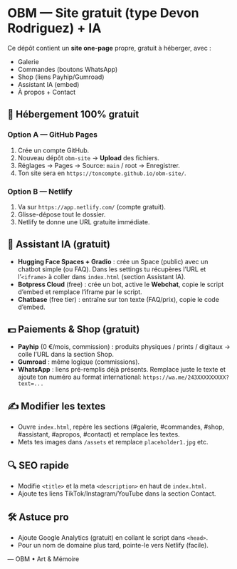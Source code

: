 # OBM — Site gratuit (type Devon Rodriguez) + IA

Ce dépôt contient un **site one‑page** propre, gratuit à héberger, avec :
- Galerie
- Commandes (boutons WhatsApp)
- Shop (liens Payhip/Gumroad)
- Assistant IA (embed)
- À propos + Contact

## 🚀 Hébergement 100% gratuit
### Option A — GitHub Pages
1. Crée un compte GitHub.
2. Nouveau dépôt `obm-site` → **Upload** des fichiers.
3. Réglages → Pages → Source: `main` / root → Enregistrer.
4. Ton site sera en `https://toncompte.github.io/obm-site/`.

### Option B — Netlify
1. Va sur `https://app.netlify.com/` (compte gratuit).
2. Glisse-dépose tout le dossier.
3. Netlify te donne une URL gratuite immédiate.

## 🧠 Assistant IA (gratuit)
- **Hugging Face Spaces + Gradio** : crée un Space (public) avec un chatbot simple (ou FAQ). Dans les settings tu récupères l’URL et l’`<iframe>` à coller dans `index.html` (section Assistant IA).
- **Botpress Cloud** (free) : crée un bot, active le **Webchat**, copie le script d’embed et remplace l’iframe par le script.
- **Chatbase** (free tier) : entraîne sur ton texte (FAQ/prix), copie le code d’embed.

## 💵 Paiements & Shop (gratuit)
- **Payhip** (0 €/mois, commission) : produits physiques / prints / digitaux → colle l’URL dans la section Shop.
- **Gumroad** : même logique (commissions). 
- **WhatsApp** : liens pré-remplis déjà présents. Remplace juste le texte et ajoute ton numéro au format international: `https://wa.me/243XXXXXXXXX?text=...`

## ✍️ Modifier les textes
- Ouvre `index.html`, repère les sections (#galerie, #commandes, #shop, #assistant, #apropos, #contact) et remplace les textes.
- Mets tes images dans `/assets` et remplace `placeholder1.jpg` etc.

## 🔍 SEO rapide
- Modifie `<title>` et la meta `<description>` en haut de `index.html`.
- Ajoute tes liens TikTok/Instagram/YouTube dans la section Contact.

## 🛠 Astuce pro
- Ajoute Google Analytics (gratuit) en collant le script dans `<head>`.
- Pour un nom de domaine plus tard, pointe-le vers Netlify (facile).

— OBM • Art & Mémoire
